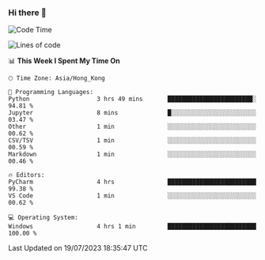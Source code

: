 ### Hi there 👋

<!--
**RoiexLee/RoiexLee** is a ✨ _special_ ✨ repository because its `README.md` (this file) appears on your GitHub profile.

Here are some ideas to get you started:

- 🔭 I’m currently working on ...
- 🌱 I’m currently learning ...
- 👯 I’m looking to collaborate on ...
- 🤔 I’m looking for help with ...
- 💬 Ask me about ...
- 📫 How to reach me: ...
- 😄 Pronouns: ...
- ⚡ Fun fact: ...
-->

<!--START_SECTION:waka-->
![Code Time](http://img.shields.io/badge/Code%20Time-324%20hrs%2024%20mins-blue)

![Lines of code](https://img.shields.io/badge/From%20Hello%20World%20I%27ve%20Written-35.5%20thousand%20lines%20of%20code-blue)

📊 **This Week I Spent My Time On** 

```text
🕑︎ Time Zone: Asia/Hong_Kong

💬 Programming Languages: 
Python                   3 hrs 49 mins       ████████████████████████░   94.81 % 
Jupyter                  8 mins              █░░░░░░░░░░░░░░░░░░░░░░░░   03.47 % 
Other                    1 min               ░░░░░░░░░░░░░░░░░░░░░░░░░   00.62 % 
CSV/TSV                  1 min               ░░░░░░░░░░░░░░░░░░░░░░░░░   00.59 % 
Markdown                 1 min               ░░░░░░░░░░░░░░░░░░░░░░░░░   00.46 % 

🔥 Editors: 
PyCharm                  4 hrs               █████████████████████████   99.38 % 
VS Code                  1 min               ░░░░░░░░░░░░░░░░░░░░░░░░░   00.62 % 

💻 Operating System: 
Windows                  4 hrs 1 min         █████████████████████████   100.00 % 
```


 Last Updated on 19/07/2023 18:35:47 UTC
<!--END_SECTION:waka-->
